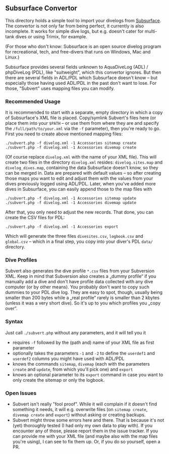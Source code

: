 ## Subsurface Convertor
This directory holds a simple tool to import your divelogs from [Subsurface](https://subsurface-divelog.org/).
The convertor is not only far from being perfect, it currently is also incomplete. It works for simple
dive logs, but e.g. doesn't cater for multi-tank dives or using Trimix, for example.

(For those who don't know: Subsurface is an open source divelog program for recreational, tech, and free-divers
that runs on Windows, Mac and Linux.)

Subsurface provides several fields unknown to AquaDiveLog (ADL) / phpDiveLog (PDL), like "suitweight",
which this convertor ignores. But then there are several fields in ADL/PDL which Subsurface doesn't
know – but especially those having used ADL/PDL in the past don't want to lose. For those, "Subvert"
uses mapping files you can modify.


### Recommended Usage
It is recommended to start with a separate, empty directory in which a copy of Subsurface's XML file is
placed. Copy/symlink Subvert's files here (or place them into your `$PATH` – or use them from where
they are and specify the `/full/path/to/your.xml` via the `-f` parameter), then you're ready to go.
First you need to create above mentioned mapping files:

    ./subvert.php -f divelog.xml -1 Accessories sitemap create
    ./subvert.php -f divelog.xml -1 Accessories divemap create

(Of course replace `divelog.xml` with the name of your XML file). This will create two files in the
directory `divelog.xml` resides: `divelog.sites.map` and `divelog_dives.map`, containing the data
Subsurface doesn't know, so they can be merged in. Data are prepared with default values – so after
creating those maps you want to edit and adjust them with the values from your dives previously
logged using ADL/PDL. Later, when you've added more dives in Subsurface, you can easily append those
to the map files with

    ./subvert.php -f divelog.xml -1 Accessories sitemap update
    ./subvert.php -f divelog.xml -1 Accessories divemap update

After that, you only need to adjust the new records. That done, you can create the CSV files for PDL:

    ./subvert.php -f divelog.xml -1 Accessories export

Which will generate the three files `divesites.csv`, `logbook.csv` and `global.csv` – which in a
final step, you copy into your diver's PDL `data/` directory.


### Dive Profiles
Subvert also generates the dive profile `*.csv` files from your Subversion XML. Keep in mind that
Subversion also creates a „dummy profile“ if you manually add a dive and don't have profile data
collected with any dive computer (or by other means). You probably don't want to copy such dummies
to your PDL dive log. They are easy to spot, though, usually being smaller than 200 bytes while a
„real profile“ rarely is smaller than 2 kbytes (unless it was a very short dive). So it's up to
you which profiles you „copy over”.


### Syntax
Just call `./subvert.php` without any parameters, and it will tell you it

* requires `-f` followed by the (path and) name of your XML file as first parameter
* optionally takes the parameters `-1` and `-2` to define the `userdef1` and `userdef2` columns you might have used with ADL/PDL
* knows the commands `sitemap`, `divemap` (each with the parameters `create` and `update`, from which you'll pick one) and `export`
* knows an optional parameter to its `export` command in case you want to only create the sitemap or only the logbook.


### Open Issues
* Subvert isn't really "fool proof". While it will complain if it doesn't find something it needs,
  it will e.g. overwrite files (on `sitemap create`, `divemap create` and `export`) without asking
  or creating backups.
* Subvert might throw some errors here and there. That is because it's not (yet) thoroughly
  tested (I had only my own data to play with). If you encounter any of those, please report them
  in the issue tracker. If you can provide me with your XML file (and maybe also with the map
  files you're using), I can see to fix them up. Or, if you do so yourself, open a PR.

